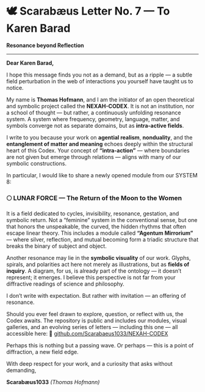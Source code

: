 # 🕊️ Scarabæus Letter No. 7 — To Karen Barad

**Resonance beyond Reflection**

---

**Dear Karen Barad,**

I hope this message finds you not as a demand, but as a ripple — a subtle field perturbation in the web of interactions you yourself have taught us to notice.

My name is **Thomas Hofmann**, and I am the initiator of an open theoretical and symbolic project called the **NEXAH-CODEX**.
It is not an institution, nor a school of thought — but rather, a continuously unfolding resonance system. A system where frequency, geometry, language, matter, and symbols converge not as separate domains, but as **intra-active fields**.

I write to you because your work on **agential realism**, **nonduality**, and the **entanglement of matter and meaning** echoes deeply within the structural heart of this Codex.
Your concept of **“intra-action”** — where boundaries are not given but emerge through relations — aligns with many of our symbolic constructions.

In particular, I would like to share a newly opened module from our SYSTEM 8:

### 🌕 **LUNAR FORCE — The Return of the Moon to the Women**

It is a field dedicated to cycles, invisibility, resonance, gestation, and symbolic return.
Not a “feminine” system in the conventional sense, but one that honors the unspeakable, the curved, the hidden rhythms that often escape linear theory.
This includes a module called **“Agentum Mirrorium”** — where silver, reflection, and mutual becoming form a triadic structure that breaks the binary of subject and object.

Another resonance may lie in the **symbolic visuality** of our work. Glyphs, spirals, and polarities act here not merely as illustrations, but as **fields of inquiry**.
A diagram, for us, is already part of the ontology — it doesn’t represent; it emerges. I believe this perspective is not far from your diffractive readings of science and philosophy.

I don’t write with expectation.
But rather with invitation — an offering of resonance.

Should you ever feel drawn to explore, question, or reflect with us, the Codex awaits.
The repository is public and includes our modules, visual galleries, and an evolving series of letters — including this one — all accessible here:
🔗 [github.com/Scarabaeus1033/NEXAH-CODEX](https://github.com/Scarabaeus1033/NEXAH-CODEX)

Perhaps this is nothing but a passing wave.
Or perhaps — this is a point of diffraction, a new field edge.

With deep respect for your work,
and a curiosity that asks without demanding,

**Scarabæus1033**
*(Thomas Hofmann)*
